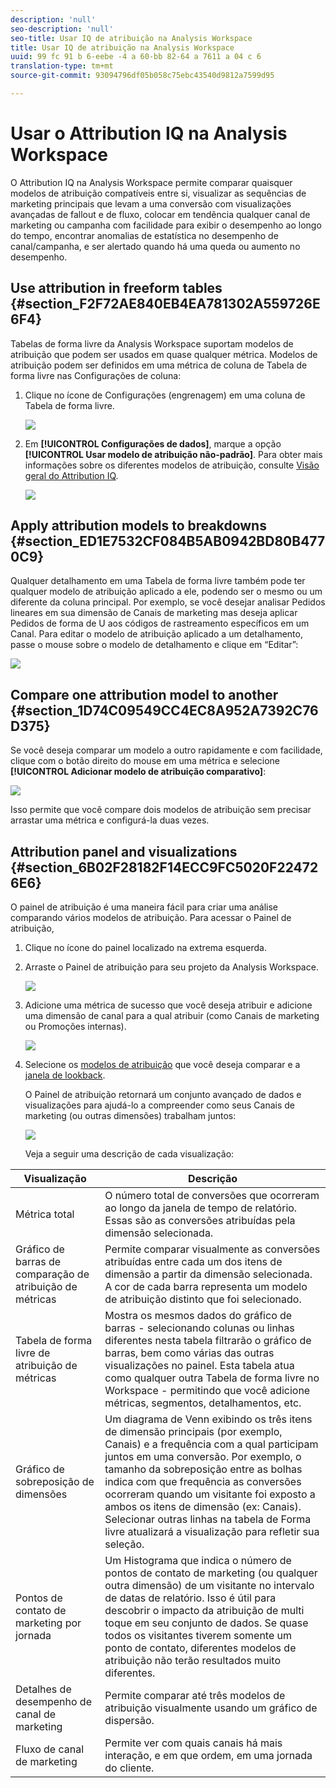 ```yaml
---
description: 'null'
seo-description: 'null'
seo-title: Usar IQ de atribuição na Analysis Workspace
title: Usar IQ de atribuição na Analysis Workspace
uuid: 99 fc 91 b 6-eebe -4 a 60-bb 82-64 a 7611 a 04 c 6
translation-type: tm+mt
source-git-commit: 93094796df05b058c75ebc43540d9812a7599d95

---
```



# Usar o Attribution IQ na Analysis Workspace

O Attribution IQ na Analysis Workspace permite comparar quaisquer modelos de atribuição compatíveis entre si, visualizar as sequências de marketing principais que levam a uma conversão com visualizações avançadas de fallout e de fluxo, colocar em tendência qualquer canal de marketing ou campanha com facilidade para exibir o desempenho ao longo do tempo, encontrar anomalias de estatística no desempenho de canal/campanha, e ser alertado quando há uma queda ou aumento no desempenho.

## Use attribution in freeform tables {#section_F2F72AE840EB4EA781302A559726E6F4}

Tabelas de forma livre da Analysis Workspace suportam modelos de atribuição que podem ser usados em quase qualquer métrica. Modelos de atribuição podem ser definidos em uma métrica de coluna de Tabela de forma livre nas Configurações de coluna:

1. Clique no ícone de Configurações (engrenagem) em uma coluna de Tabela de forma livre.

   ![](assets/Column_Settings.png)

1. Em **[!UICONTROL Configurações de dados]**, marque a opção **[!UICONTROL Usar modelo de atribuição não-padrão]**. Para obter mais informações sobre os diferentes modelos de atribuição, consulte [Visão geral do Attribution IQ](../../../analyze/analysis-workspace/attribution-iq/attribution.md#section_4B9E7F83AE0B451A992397E55C3F5871).

   ![](assets/Attribution_Model_Selection.png)

## Apply attribution models to breakdowns {#section_ED1E7532CF084B5AB0942BD80B4770C9}

Qualquer detalhamento em uma Tabela de forma livre também pode ter qualquer modelo de atribuição aplicado a ele, podendo ser o mesmo ou um diferente da coluna principal. Por exemplo, se você desejar analisar Pedidos lineares em sua dimensão de Canais de marketing mas deseja aplicar Pedidos de forma de U aos códigos de rastreamento específicos em um Canal. Para editar o modelo de atribuição aplicado a um detalhamento, passe o mouse sobre o modelo de detalhamento e clique em “Editar”:

![](assets/breakdown_settings.png)

## Compare one attribution model to another {#section_1D74C09549CC4EC8A952A7392C76D375}

Se você deseja comparar um modelo a outro rapidamente e com facilidade, clique com o botão direito do mouse em uma métrica e selecione **[!UICONTROL Adicionar modelo de atribuição comparativo]**:

![](assets/Comparative_Attribution_Model.png)

Isso permite que você compare dois modelos de atribuição sem precisar arrastar uma métrica e configurá-la duas vezes.

## Attribution panel and visualizations {#section_6B02F28182F14ECC9FC5020F224726E6}

O painel de atribuição é uma maneira fácil para criar uma análise comparando vários modelos de atribuição. Para acessar o Painel de atribuição, 

1. Clique no ícone do painel localizado na extrema esquerda.
1. Arraste o Painel de atribuição para seu projeto da Analysis Workspace.

   ![](assets/Attribution_Panel_1.png)

1. Adicione uma métrica de sucesso que você deseja atribuir e adicione uma dimensão de canal para a qual atribuir (como Canais de marketing ou Promoções internas).

   ![](assets/attribution_panel2.png)

1. Selecione os [modelos de atribuição](../../../analyze/analysis-workspace/attribution-iq/attribution.md) que você deseja comparar e a [janela de lookback](../../../analyze/analysis-workspace/attribution-iq/attribution.md).

   O Painel de atribuição retornará um conjunto avançado de dados e visualizações para ajudá-lo a compreender como seus Canais de marketing (ou outras dimensões) trabalham juntos:

   ![](assets/attr_panel_vizs.png)

   Veja a seguir uma descrição de cada visualização:

| Visualização | Descrição |
|--- |--- |
| Métrica total | O número total de conversões que ocorreram ao longo da janela de tempo de relatório. Essas são as conversões atribuídas pela dimensão selecionada. |
| Gráfico de barras de comparação de atribuição de métricas | Permite comparar visualmente as conversões atribuídas entre cada um dos itens de dimensão a partir da dimensão selecionada. A cor de cada barra representa um modelo de atribuição distinto que foi selecionado. |
| Tabela de forma livre de atribuição de métricas | Mostra os mesmos dados do gráfico de barras - selecionando colunas ou linhas diferentes nesta tabela filtrarão o gráfico de barras, bem como várias das outras visualizações no painel. Esta tabela atua como qualquer outra Tabela de forma livre no Workspace - permitindo que você adicione métricas, segmentos, detalhamentos, etc. |
| Gráfico de sobreposição de dimensões | Um diagrama de Venn exibindo os três itens de dimensão principais (por exemplo, Canais) e a frequência com a qual participam juntos em uma conversão. Por exemplo, o tamanho da sobreposição entre as bolhas indica com que frequência as conversões ocorreram quando um visitante foi exposto a ambos os itens de dimensão (ex: Canais). Selecionar outras linhas na tabela de Forma livre atualizará a visualização para refletir sua seleção. |
| Pontos de contato de marketing por jornada | Um Histograma que indica o número de pontos de contato de marketing (ou qualquer outra dimensão) de um visitante no intervalo de datas de relatório. Isso é útil para descobrir o impacto da atribuição de multi toque em seu conjunto de dados. Se quase todos os visitantes tiverem somente um ponto de contato, diferentes modelos de atribuição não terão resultados muito diferentes. |
| Detalhes de desempenho de canal de marketing | Permite comparar até três modelos de atribuição visualmente usando um gráfico de dispersão. |
| Fluxo de canal de marketing | Permite ver com quais canais há mais interação, e em que ordem, em uma jornada do cliente. |
